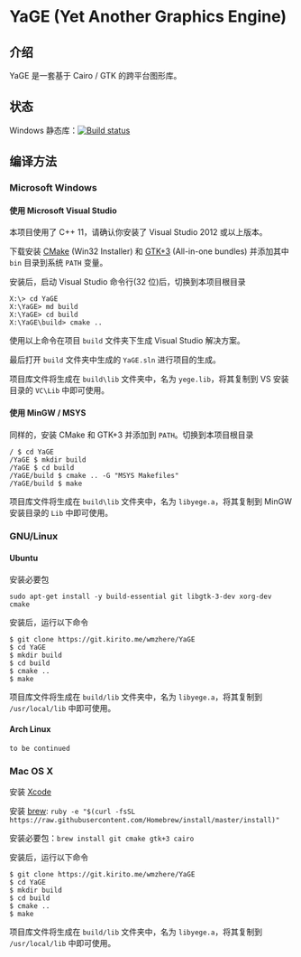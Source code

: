 # YaGE (Yet Another Graphics Engine)

## 介绍

YaGE 是一套基于 Cairo / GTK 的跨平台图形库。

## 状态

Windows 静态库：[![Build status](https://ci.appveyor.com/api/projects/status/32xh81qo1512n1ml?svg=true)](https://ci.appveyor.com/project/xdqi/wmzhere)

## 编译方法

### Microsoft Windows

#### 使用 Microsoft Visual Studio

本项目使用了 C++ 11，请确认你安装了 Visual Studio 2012 或以上版本。

下载安装 [CMake](http://www.cmake.org/download/) (Win32 Installer) 和 [GTK+3](http://www.gtk.org/download/win32.php) (All-in-one bundles) 并添加其中 `bin` 目录到系统 `PATH` 变量。

安装后，启动 Visual Studio 命令行(32 位)后，切换到本项目根目录

```
X:\> cd YaGE
X:\YaGE> md build
X:\YaGE> cd build
X:\YaGE\build> cmake ..
```

使用以上命令在项目 `build` 文件夹下生成 Visual Studio 解决方案。

最后打开 `build` 文件夹中生成的 `YaGE.sln` 进行项目的生成。

项目库文件将生成在 `build\lib` 文件夹中，名为 `yege.lib`，将其复制到 VS 安装目录的 `VC\Lib` 中即可使用。

#### 使用 MinGW / MSYS

同样的，安装 CMake 和 GTK+3 并添加到 `PATH`。切换到本项目根目录

```
/ $ cd YaGE
/YaGE $ mkdir build
/YaGE $ cd build
/YaGE/build $ cmake .. -G "MSYS Makefiles"
/YaGE/build $ make
```

项目库文件将生成在 `build\lib` 文件夹中，名为 `libyege.a`，将其复制到 MinGW 安装目录的 `Lib` 中即可使用。


### GNU/Linux

#### Ubuntu

安装必要包

`sudo apt-get install -y build-essential git libgtk-3-dev xorg-dev cmake`

安装后，运行以下命令

```
$ git clone https://git.kirito.me/wmzhere/YaGE
$ cd YaGE
$ mkdir build
$ cd build
$ cmake ..
$ make
```
项目库文件将生成在 `build/lib` 文件夹中，名为 `libyege.a`，将其复制到 `/usr/local/lib` 中即可使用。

#### Arch Linux

`to be continued`

### Mac OS X

安装 [Xcode](https://developer.apple.com/xcode/)

安装 [brew](http://brew.sh/): `ruby -e "$(curl -fsSL https://raw.githubusercontent.com/Homebrew/install/master/install)"`

安装必要包：`brew install git cmake gtk+3 cairo`

安装后，运行以下命令

```
$ git clone https://git.kirito.me/wmzhere/YaGE
$ cd YaGE
$ mkdir build
$ cd build
$ cmake ..
$ make
```
项目库文件将生成在 `build/lib` 文件夹中，名为 `libyege.a`，将其复制到 `/usr/local/lib` 中即可使用。
